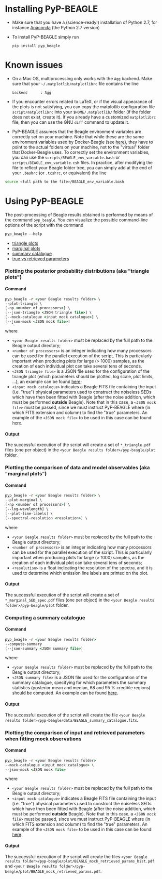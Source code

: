 # Installing PyP-BEAGLE

* Make sure that you have a (science-ready!) installation of Python 2.7, for instance [Anaconda](https://www.continuum.io/downloads) (the Python 2.7 version)

* To install PyP-BEAGLE simply run
  ```
  pip install pyp_beagle
  ```

# Known issues

* On a Mac OS, multiprocessing only works with the ``Agg`` backend. Make sure that your ``~/.matplotlib/matplotlibrc`` file contains the line
  ```
  backend      : Agg
  ```

* If you encounter errors related to LaTeX, or if the visual appearance of the plots is not satisfying, you can copy the matplotlib configuration file ``script/matplotlibrc`` into your ``$HOME/.matplotlib/`` folder (if the folder does not exist, create it). If you already have a customized  ``matplotlibrc`` file, then you can use the GNU ``diff`` command to update it.

* PyP-BEAGLE assumes that the Beagle environment variables are correctly set on your machine. Note that while these are the same environment variables used by Docker-Beagle (see [here](https://github.com/jacopo-chevallard/BEAGLE-general/wiki#running-beagle)), they have to point to the actual folders on your machine, not to the "virtual" folder that Docker-Beagle uses. To correctly set the environment variables, you can use the ``scripts/BEAGLE_env_variable.bash`` or ``scripts/BEAGLE_env_variable.csh`` files. In practice, after modifying the file to reflect your Beagle folder tree, you can simply add at the end of your ``.bashrc`` (or ``.tcshrc``, or equivalent) the line
 ```bash
 source <full path to the file>/BEAGLE_env_variable.bash
 ```

# Using PyP-BEAGLE

The post-processing of Beagle results obtained is performed by means of the command ``pyp_beagle``. You can visualize the possible command-line options of the script with the command
```csh
pyp_beagle --help
```

* [triangle plots](#plotting-the-posterior-probability-distributions-aka-triangle-plots)
* [marginal plots](#plotting-the-comparison-of-data-and-model-observables-aka-marginal-plots)
* [summary catalogue](#computing-a-summary-catalogue)
* [true vs retrieved parameters](#plotting-the-comparison-of-input-and-retrieved-parameters-when-fitting-mock-observations)

### Plotting the posterior probability distributions (aka "triangle plots")

#### Command

```csh
pyp_beagle -r <your Beagle results folder> \
--plot-triangle \
[-np <number of processors>] \
[--json-triangle <JSON triangle file>] \
[--mock-catalogue <input mock catalogue>] \
[--json-mock <JSON mock file>]
```

where
* ``<your Beagle results folder>`` must be replaced by the full path to the Beagle output directory;
* ``<number of processors>`` is an integer indicating how many processors can be used for the parallel execution of the script. This is particularly important when producing plots for large (> 1000) samples, as the creation of each individual plot can take several tens of seconds.
* ``<JSON triangle file>`` is a JSON file used for the configuration of the triangle plot (which parameters should be plotted, log scale, plot limits, ...), an example can be found [here](https://github.com/jacopo-chevallard/PyP-BEAGLE/blob/master/files/params_names.json);
* ``<input mock catalogue>`` indicates a Beagle FITS file containing the input (i.e. "true") physical parameters used to construct the noiseless SEDs which have then been fitted with Beagle (after the noise addition, which must be performed **outside** Beagle). Note that in this case, a ``<JSON mock file>`` must be passed, since we must instruct PyP-BEAGLE where (in which FITS extension and column) to find the "true" parameters. An example of the ``<JSON mock file>`` to be used in this case can be found [here](https://github.com/jacopo-chevallard/PyP-BEAGLE/blob/master/files/params_names_mock.json).


#### Output

The successful execution of the script will create a set of ``*_triangle.pdf`` files (one per object) in the ``<your Beagle results folder>/pyp-beagle/plot`` folder.


### Plotting the comparison of data and model observables (aka "marginal plots")

#### Command

```csh
pyp_beagle -r <your Beagle results folder> \
--plot-marginal \
[-np <number of processors>] \
[--log-wavelength] \
[--plot-line-labels] \
[--spectral-resolution <resolution>] \
```

where
* ``<your Beagle results folder>`` must be replaced by the full path to the Beagle output directory;
* ``<number of processors>`` is an integer indicating how many processors can be used for the parallel execution of the script. This is particularly important when producing plots for large (> 1000) samples, as the creation of each individual plot can take several tens of seconds;
* ``<resolution>`` is a float indicating the resolution of the spectra, and it is used to determine which emission line labels are printed on the plot.

#### Output

The successful execution of the script will create a set of ``*_marginal_SED_spec.pdf`` files (one per object) in the ``<your Beagle results folder>/pyp-beagle/plot`` folder.


### Computing a summary catalogue

#### Command

```csh
pyp_beagle -r <your Beagle results folder> 
--compute-summary
[--json-summary <JSON summary file>]
```

where
* ``<your Beagle results folder>`` must be replaced by the full path to the Beagle output directory;
* ``<JSON summary file>`` is a JSON file used for the configuration of the summary catalogue, specifying for which parameters the summary statistics (posterior mean and median, 68 and 95 % credible regions) should be computed. An example can be found [here](https://github.com/jacopo-chevallard/PyP-BEAGLE/blob/master/files/summary_config.json).

#### Output

The successful execution of the script will create the file ``<your Beagle results folder>/pyp-beagle/data/BEAGLE_summary_catalogue.fits``.

### Plotting the comparison of input and retrieved parameters when fitting mock observations

#### Command

```csh
pyp_beagle -r <your Beagle results folder> 
--mock-catalogue <input mock catalogue> \
--json-mock <JSON mock file>
```

where
* ``<your Beagle results folder>`` must be replaced by the full path to the Beagle output directory;
* ``<input mock catalogue>`` indicates a Beagle FITS file containing the input (i.e. "true") physical parameters used to construct the noiseless SEDs which have then been fitted with Beagle (after the noise addition, which must be performed **outside** Beagle). Note that in this case, a ``<JSON mock file>`` must be passed, since we must instruct PyP-BEAGLE where (in which FITS extension and column) to find the "true" parameters. An example of the ``<JSON mock file>`` to be used in this case can be found [here](https://github.com/jacopo-chevallard/PyP-BEAGLE/blob/master/files/params_names_mock.json).

#### Output

The successful execution of the script will create the files ``<your Beagle results folder>/pyp-beagle/plot/BEAGLE_mock_retrieved_params_hist.pdf`` and ``<your Beagle results folder>/pyp-beagle/plot/BEAGLE_mock_retrieved_params.pdf``.

